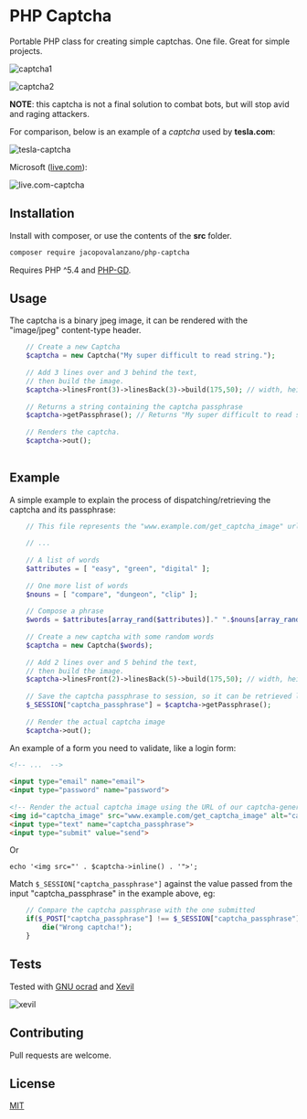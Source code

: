 

# PHP Captcha

Portable PHP class for creating simple captchas.
One file. Great for simple projects.

![captcha1](https://i.imgur.com/CakXgDj.gif)

![captcha2](https://i.ibb.co/B6tZc0t/ezgif-4-5d353765b4.gif)

**NOTE**: this captcha is not a final solution to combat bots, but will stop avid and raging attackers.

For comparison, below is an example of a *captcha* used by **tesla.com**:

![tesla-captcha](https://i.imgur.com/tkcogKy.png)

Microsoft ([live.com](live.com)):

![live.com-captcha](https://i.imgur.com/Yy9qxbk.png)

## Installation

Install with composer, or use the contents of the **src** folder.

```bash  
composer require jacopovalanzano/php-captcha  
```  
Requires PHP ^5.4 and [PHP-GD](https://www.php.net/manual/en/book.image.php).

## Usage
The captcha is a binary jpeg image, it can be rendered with the "image/jpeg" content-type header.
```php  
    // Create a new Captcha  
    $captcha = new Captcha("My super difficult to read string.");  
  
    // Add 3 lines over and 3 behind the text,  
    // then build the image.  
    $captcha->linesFront(3)->linesBack(3)->build(175,50); // width, height  
  
    // Returns a string containing the captcha passphrase  
    $captcha->getPassphrase(); // Returns "My super difficult to read string."  
  
    // Renders the captcha.  
    $captcha->out();  
  
```  

## Example
A simple example to explain the process of dispatching/retrieving the captcha and its passphrase:
```php  
    // This file represents the "www.example.com/get_captcha_image" url that generates our captcha  
   
    // ...      
  
    // A list of words  
    $attributes = [ "easy", "green", "digital" ];  
  
    // One more list of words  
    $nouns = [ "compare", "dungeon", "clip" ];  
  
    // Compose a phrase  
    $words = $attributes[array_rand($attributes)]." ".$nouns[array_rand($nouns)];  
  
    // Create a new captcha with some random words  
    $captcha = new Captcha($words);  
  
    // Add 2 lines over and 5 behind the text,  
    // then build the image.  
    $captcha->linesFront(2)->linesBack(5)->build(175,50); // width, height  
  
    // Save the captcha passphrase to session, so it can be retrieved later...   
    $_SESSION["captcha_passphrase"] = $captcha->getPassphrase();  
  
    // Render the actual captcha image  
    $captcha->out();  
```  

An example of a form you need to validate, like a login form:

```html  
<!-- ...  -->  
  
<input type="email" name="email">  
<input type="password" name="password">  
  
<!-- Render the actual captcha image using the URL of our captcha-generator (see example above): -->  
<img id="captcha_image" src="www.example.com/get_captcha_image" alt="captcha">  
<input type="text" name="captcha_passphrase">  
<input type="submit" value="send">  
```
Or 
```
echo '<img src="' . $captcha->inline() . '">';
```
Match ```$_SESSION["captcha_passphrase"]```
against the value passed from the input "captcha_passphrase" in the example above, eg:

```php  
    // Compare the captcha passphrase with the one submitted  
    if($_POST["captcha_passphrase"] !== $_SESSION["captcha_passphrase"]) {  
        die("Wrong captcha!");  
    }  
```  

## Tests
Tested with [GNU ocrad](https://www.gnu.org/software/ocrad/) and [Xevil](http://xevil.net)

![xevil](https://i.imgur.com/xnlZsWV.gif)

## Contributing
Pull requests are welcome.

## License
[MIT](https://github.com/jacopovalanzano/php-captcha/blob/main/LICENSE)

